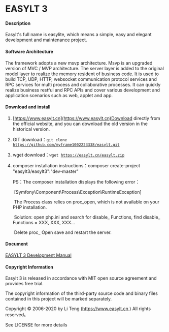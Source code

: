 # EASYLT 3

#### Description
Easylt's full name is easylite, which means a simple, easy and elegant development and maintenance project.

#### Software Architecture
The framework adopts a new msvp architecture. Msvp is an upgraded version of MVC / MVP architecture. The server layer is added to the original model layer to realize the memory resident of business code. It is used to build TCP, UDP, HTTP, websocket communication protocol services and RPC services for multi process and collaborative processes. It can quickly realize business restful and RPC APIs and cover various development and application scenarios such as web, applet and app.

#### Download and install

1. [https://www.easylt.cn](https://www.easylt.cn)Download directly from the official website, and you can download the old version in the historical version.

2. GIT download：<code>git clone https://github.com/myframe1002223338/easylt.git</code>

3. wget download：<code>wget https://easylt.cn/easylt.zip</code>

4. composer installation instructions：composer create-project "easylt3/easylt3":"dev-master"

   PS：The composer installation displays the following error：

   ​        [Symfony\Component\Process\Exception\RuntimeException] 

   ​        The Process class relies on proc_open, which is not available on your PHP installation. 

   ​        Solution: open php.ini and search for disable_ Functions, find disable_ Functions = XXX, XXX, XXX... 

   ​        Delete proc_ Open save and restart the server.

#### Document

[EASYLT 3 Development Manual](https://www.easylt.cn/?href=download_explain)

#### Copyright Information

Easylt 3 is released in accordance with MIT open source agreement and provides free trial.

The copyright information of the third-party source code and binary files contained in this project will be marked separately.

Copyright © 2006-2020 by Li Teng ([https://www.easylt.cn ]( https://www.easylt.cn/ )) All rights reserved。

See LICENSE for more details



